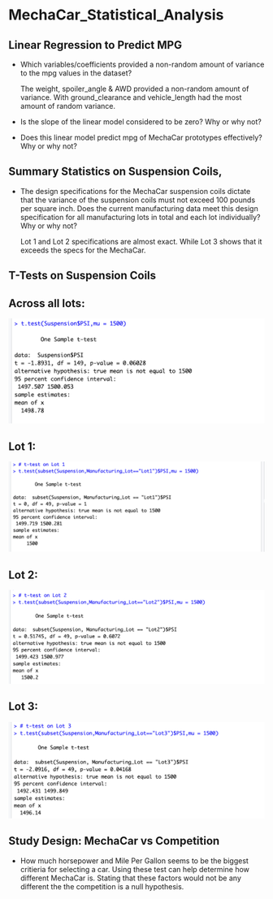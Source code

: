 # MechaCar_Statistical_Analysis

## Linear Regression to Predict MPG
- Which variables/coefficients provided a non-random amount of variance to the mpg values in the dataset?

 	The weight, spoiler_angle & AWD provided a non-random amount of variance. With ground_clearance and vehicle_length had the most amount of random variance.

- Is the slope of the linear model considered to be zero? Why or why not?

- Does this linear model predict mpg of MechaCar prototypes effectively? Why or why not?
  
## Summary Statistics on Suspension Coils,
- The design specifications for the MechaCar suspension coils dictate that the variance of the suspension coils must not exceed 100 pounds per square inch. Does the current manufacturing data meet this design specification for all manufacturing lots in total and each lot individually? Why or why not?

  Lot 1 and Lot 2 specifications are almost exact. While Lot 3 shows that it exceeds the specs for the MechaCar.

## T-Tests on Suspension Coils

## Across all lots:
![](https://github.com/princetonduarte/MechaCar_Statistical_Analysis/blob/main/t_test_all_lots.png)
## Lot 1:
![](https://github.com/princetonduarte/MechaCar_Statistical_Analysis/blob/main/t_test_lot_1.png)
## Lot 2:
![](https://github.com/princetonduarte/MechaCar_Statistical_Analysis/blob/main/t_test_lot_2.png)
## Lot 3:
![](https://github.com/princetonduarte/MechaCar_Statistical_Analysis/blob/main/t_test_lot_3.png)

## Study Design: MechaCar vs Competition
- How much horsepower and Mile Per Gallon seems to be the biggest critieria for selecting a car. Using these test can help determine how different MechaCar is. Stating that these factors would not be any different the the competition is a null hypothesis. 
